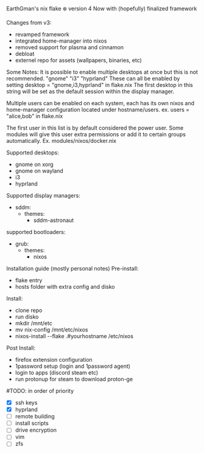 EarthGman's nix flake ❄️ version 4
Now with (hopefully) finalized framework

Changes from v3:
- revamped framework
- integrated home-manager into nixos
- removed support for plasma and cinnamon
- debloat
- externel repo for assets (wallpapers, binaries, etc)

Some Notes:
It is possible to enable multiple desktops at once but this is not recommended.
"gnome"
"i3"
"hyprland"
These can all be enabled by setting desktop = "gnome,i3,hyprland" in flake.nix
The first desktop in this string will be set as the default session within the display manager.

Multiple users can be enabled on each system, each has its own nixos and home-manager configuration located under 
hostname/users.
ex. users = "alice,bob" in flake.nix

The first user in this list is by default considered the power user.
Some modules will give this user extra permissions or add it to certain groups automatically.
Ex. modules/nixos/docker.nix 

Supported desktops:
- gnome on xorg
- gnome on wayland
- i3
- hyprland

Supported display managers:
- sddm:
  - themes:
    - sddm-astronaut

supported bootloaders:
- grub:
  - themes:
    - nixos

Installation guide (mostly personal notes)
Pre-install:
- flake entry
- hosts folder with extra config and disko

Install:
- clone repo
- run disko
- mkdir /mnt/etc
- mv nix-config /mnt/etc/nixos
- nixos-install --flake .#yourhostname /etc/nixos

Post Install:
- firefox extension configuration
- 1password setup (login and 1password agent)
- login to apps (discord steam etc)
- run protonup for steam to download proton-ge

#TODO: in order of priority
- [x] ssh keys
- [x] hyprland
- [ ] remote building
- [ ] install scripts
- [ ] drive encryption
- [ ] vim
- [ ] zfs